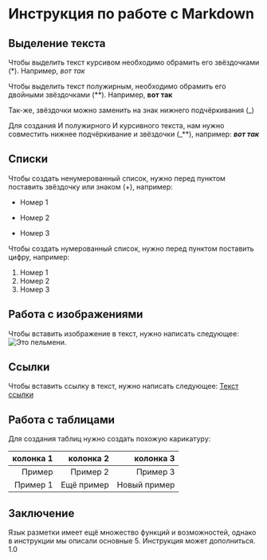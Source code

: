 # Инструкция по работе с Markdown

## Выделение текста

Чтобы выделить текст курсивом необходимо обрамить его звёздочками (*). Например, *вот так*

Чтобы выделить текст полужирным, необходимо обрамить его двойными звёздочками (**). Например, **вот так**

Так-же, звёздочки можно заменить на знак нижнего подчёркивания (_)

Для создания И полужирного И курсивного текста, нам нужно совместить нижнее подчёркивание и звёздочки (_**), например: _**вот так**_

## Списки

Чтобы создать ненумерованный список, нужно перед пунктом поставить звёздочку или знаком (+), например:

* Номер 1
+ Номер 2
* Номер 3

Чтобы создать нумерованный список, нужно перед пунктом поставить цифру, например:

1. Номер 1
2. Номер 2
3. Номер 3

## Работа с изображениями

Чтобы вставить изображение в текст, нужно написать следующее: ![Это пельмени.](Пельмень.png)

## Ссылки

Чтобы вставить ссылку в текст, нужно написать следующее:
[Текст ссылки](www.royalcraft.pro)

## Работа с таблицами

Для создания таблиц нужно создать похожую карикатуру:

[
Первая строка отвечает за, собственно, первую строку
вторая же, отвечает за длину столбцов
далее остальные столбцы так же отвечают за текст в них
]: #

| колонка 1 | колонка 2 | колонка 3 |
|--------:|----------:|--------:|
|Пример|Пример 2|  Пример 3|
|Пример 1| Ещё пример| Новый пример|

## Заключение

Язык разметки имеет ещё множество функций и возможностей, однако в инструкции мы описали основные 5. Инструкция может дополниться. 1.0